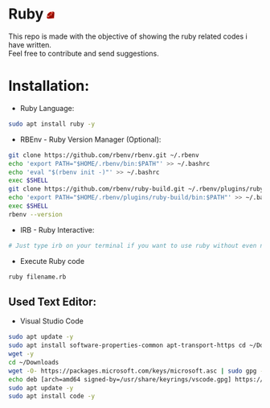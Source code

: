 # Ruby <img src="https://github.com/devicons/devicon/blob/master/icons/ruby/ruby-original.svg"  width="3%" height="3%">
This repo is made with the objective of showing the ruby related codes i have written. \
Feel free to contribute and send suggestions.

# Installation:

- Ruby Language:

```bash
sudo apt install ruby -y
```

- RBEnv - Ruby Version Manager (Optional):

```bash
git clone https://github.com/rbenv/rbenv.git ~/.rbenv 
echo 'export PATH="$HOME/.rbenv/bin:$PATH"' >> ~/.bashrc
echo 'eval "$(rbenv init -)"' >> ~/.bashrc
exec $SHELL
git clone https://github.com/rbenv/ruby-build.git ~/.rbenv/plugins/ruby-build
echo 'export PATH="$HOME/.rbenv/plugins/ruby-build/bin:$PATH"' >> ~/.bashrc
exec $SHELL
rbenv --version
```

- IRB - Ruby Interactive:

```bash
# Just type irb on your terminal if you want to use ruby without even need to create a file, similar to IPython.
```

- Execute Ruby code
```bash
ruby filename.rb
```

## Used Text Editor:
- Visual Studio Code
```bash
sudo apt update -y
sudo apt install software-properties-common apt-transport-https cd ~/Downloads
wget -y
cd ~/Downloads
wget -O- https://packages.microsoft.com/keys/microsoft.asc | sudo gpg --dearmor | sudo tee /usr/share/keyrings/vscode.gpg
echo deb [arch=amd64 signed-by=/usr/share/keyrings/vscode.gpg] https://packages.microsoft.com/repos/vscode stable main | sudo tee /etc/apt/sources.list.d/vscode.list
sudo apt update -y
sudo apt install code -y
```